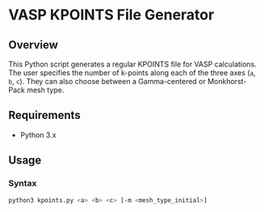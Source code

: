 
# VASP KPOINTS File Generator

## Overview

This Python script generates a regular KPOINTS file for VASP calculations. The user specifies the number of k-points along each of the three axes (`a`, `b`, `c`). They can also choose between a Gamma-centered or Monkhorst-Pack mesh type.

## Requirements

- Python 3.x

## Usage

### Syntax

```bash
python3 kpoints.py <a> <b> <c> [-m <mesh_type_initial>]
```
